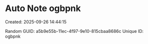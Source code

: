 ﻿# Auto Note ogbpnk
Created: 2025-09-26 14:44:15

Random GUID: a5b9e55b-11ec-4f97-9e10-815cbaa8686c
Unique ID: ogbpnk

